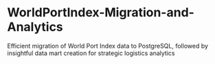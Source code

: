 # WorldPortIndex-Migration-and-Analytics
Efficient migration of World Port Index data to PostgreSQL, followed by insightful data mart creation for strategic logistics analytics
